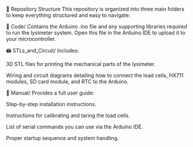 📁 Repository Structure
This repository is organized into three main folders to keep everything structured and easy to navigate:

🔌 Code/
Contains the Arduino .ino file and any supporting libraries required to run the lysimeter system.
Open this file in the Arduino IDE to upload it to your microcontroller.

🖨️ STLs_and_Circuit/
Includes:

3D STL files for printing the mechanical parts of the lysimeter.

Wiring and circuit diagrams detailing how to connect the load cells, HX711 modules, SD card module, and RTC to the Arduino.

📖 Manual/
Provides a full user guide:

Step-by-step installation instructions.

Instructions for calibrating and taring the load cells.

List of serial commands you can use via the Arduino IDE.

Proper startup sequence and system handling.

